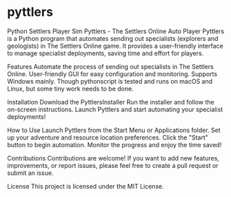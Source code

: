 # pyttlers
Python Settlers Player Sim
Pyttlers - The Settlers Online Auto Player
Pyttlers is a Python program that automates sending out specialists (explorers and geologists) in The Settlers Online game. It provides a user-friendly interface to manage specialist deployments, saving time and effort for players.


Features
Automate the process of sending out specialists in The Settlers Online.
User-friendly GUI for easy configuration and monitoring.
Supports Windows mainly. Though pythonscript is tested and runs on macOS and Linux, but some tiny work needs to be done.

Installation
Download the PyttlersInstaller
Run the installer and follow the on-screen instructions.
Launch Pyttlers and start automating your specialist deployments!

How to Use
Launch Pyttlers from the Start Menu or Applications folder.
Set up your adventure and resource location preferences.
Click the "Start" button to begin automation.
Monitor the progress and enjoy the time saved!

Contributions
Contributions are welcome! If you want to add new features, improvements, or report issues, please feel free to create a pull request or submit an issue.

License
This project is licensed under the MIT License.

